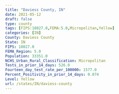 ```yaml
---
title: "Daviess County, IN"
date: 2021-05-12
draft: false
type: county
tags: [FIPS:18027.0,FEMA:5.0,Micropolitan,Yellow]
categories: [IN]
County: Daviess County
State: IN
FIPS: 18027.0
FEMA_Region: 5.0
Population: 33351.0
NCHS_Urban_Rural_Classification: Micropolitan
Tests_in_prior_14_days: 526.0
Fourteen_day_test_rate_per_100000: 1577.0
Percent_Positivity_in_prior_14_days: 0.074
Level: Yellow
url: /states/IN/daviess-county
---
```




